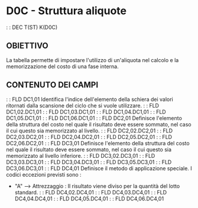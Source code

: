 # D0C - Struttura aliquote
 :  : DEC T(ST) K(D0C)
## OBIETTIVO
La tabella permette di impostare l'utilizzo di un'aliquota nel calcolo e la memorizzazione del costo di una fase interna.
## CONTENUTO DEI CAMPI
 :  : FLD DC1,01
Identifica l'indice dell'elemento della schiera dei valori ritornati dalla scansione del ciclo che si vuole utilizzare.
 :  : FLD DC1,02.DC1,01
 :  : FLD DC1,03.DC1,01
 :  : FLD DC1,04.DC1,01
 :  : FLD DC1,05.DC1,01
 :  : FLD DC1,06.DC1,01
 :  : FLD DC2,01
Definisce l'elemento della struttura del costo nel quale il risultato deve essere sommato, nel caso il cui questo sia memorizzato al livello.
 :  : FLD DC2,02.DC2,01
 :  : FLD DC2,03.DC2,01
 :  : FLD DC2,04.DC2,01
 :  : FLD DC2,05.DC2,01
 :  : FLD DC2,06.DC2,01
 :  : FLD DC3,01
Definisce l'elemento della struttura del costo nel quale il risultato deve essere sommato, nel caso il cui questo sia memorizzato al livello inferiore.
 :  : FLD DC3,02.DC3,01
 :  : FLD DC3,03.DC3,01
 :  : FLD DC3,04.DC3,01
 :  : FLD DC3,05.DC3,01
 :  : FLD DC3,06.DC3,01
 :  : FLD DC4,01
Definisce il metodo di applicazione speciale. I codici eccezioni previsti sono : 
- "A" --> Attrezzaggio :  Il risultato viene diviso per la quantità del lotto standard.
 :  : FLD DC4,02.DC4,01
 :  : FLD DC4,03.DC4,01
 :  : FLD DC4,04.DC4,01
 :  : FLD DC4,05.DC4,01
 :  : FLD DC4,06.DC4,01
